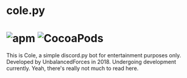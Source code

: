 # cole.py
# ![apm](https://img.shields.io/apm/dm/vim-mode.svg?style=for-the-badge) ![CocoaPods](https://img.shields.io/cocoapods/dt/AFNetworking.svg?style=for-the-badge)
This is Cole, a simple discord.py bot for entertainment purposes only. Developed by UnbalancedForces in 2018. Undergoing development currently. Yeah, there's really not much to read here.
